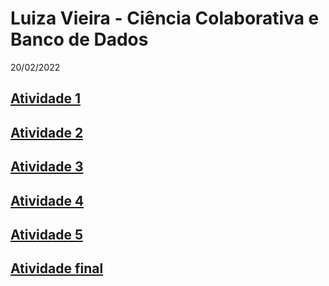 # Luiza Vieira - Ciência Colaborativa e Banco de Dados

20/02/2022

## <a title="Atividade 1" href="https://github.com/vieiraaluiza/ciencia_colab/tree/main/Atividade%201" target="_blank">Atividade 1</a>
## <a title="Atividade 2" href="https://github.com/vieiraaluiza/ciencia_colab/blob/main/Script/Rscript_ativ2_LuizaVieira.R" target="_blank">Atividade 2</a> 
## <a title="Atividade 3" href="https://github.com/vieiraaluiza/ciencia_colab/blob/main/Script/Rscript_ativ3_LuizaVieira.R" target="_blank">Atividade 3</a> 
## <a title="Atividade 4" href="https://github.com/vieiraaluiza/ciencia_colab/tree/main/Atividade%204" target="_blank">Atividade 4</a>
## <a title="Atividade 5" href="https://vieiraaluiza.github.io/ciencia_colab/" target="_blank">Atividade 5</a>
## <a title="Atividade final" href="https://github.com/vieiraaluiza/ciencia_colab/tree/main/Chaetodon_striatus" target="_blank">Atividade final</a>

